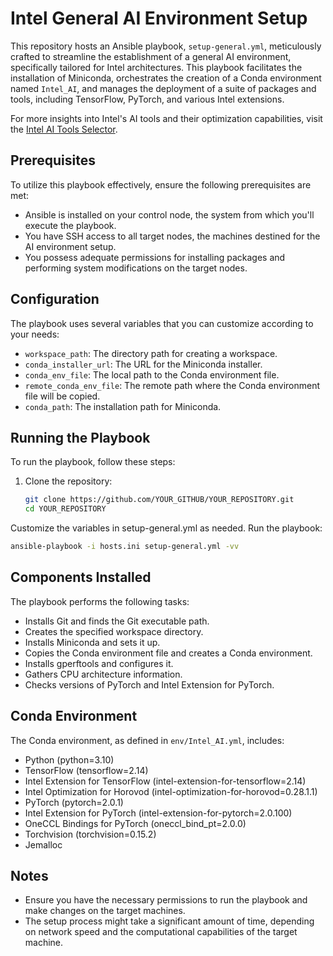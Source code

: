 # Intel General AI Environment Setup

This repository hosts an Ansible playbook, `setup-general.yml`, meticulously crafted to streamline the establishment of a general AI environment, specifically tailored for Intel architectures. This playbook facilitates the installation of Miniconda, orchestrates the creation of a Conda environment named `Intel_AI`, and manages the deployment of a suite of packages and tools, including TensorFlow, PyTorch, and various Intel extensions.

For more insights into Intel's AI tools and their optimization capabilities, visit the [Intel AI Tools Selector](https://www.intel.com/content/www/us/en/developer/tools/oneapi/ai-tools-selector.html).

## Prerequisites

To utilize this playbook effectively, ensure the following prerequisites are met:

- Ansible is installed on your control node, the system from which you'll execute the playbook.
- You have SSH access to all target nodes, the machines destined for the AI environment setup.
- You possess adequate permissions for installing packages and performing system modifications on the target nodes.


## Configuration

The playbook uses several variables that you can customize according to your needs:

- `workspace_path`: The directory path for creating a workspace.
- `conda_installer_url`: The URL for the Miniconda installer.
- `conda_env_file`: The local path to the Conda environment file.
- `remote_conda_env_file`: The remote path where the Conda environment file will be copied.
- `conda_path`: The installation path for Miniconda.

## Running the Playbook

To run the playbook, follow these steps:

1. Clone the repository:

   ```bash
   git clone https://github.com/YOUR_GITHUB/YOUR_REPOSITORY.git
   cd YOUR_REPOSITORY
   ```
   
Customize the variables in setup-general.yml as needed.
Run the playbook:
```bash
ansible-playbook -i hosts.ini setup-general.yml -vv
```

## Components Installed

The playbook performs the following tasks:
- Installs Git and finds the Git executable path.
- Creates the specified workspace directory.
- Installs Miniconda and sets it up.
- Copies the Conda environment file and creates a Conda environment.
- Installs gperftools and configures it.
- Gathers CPU architecture information.
- Checks versions of PyTorch and Intel Extension for PyTorch.

## Conda Environment
The Conda environment, as defined in ```env/Intel_AI.yml```, includes:
- Python (python=3.10)
- TensorFlow (tensorflow=2.14) 
- Intel Extension for TensorFlow (intel-extension-for-tensorflow=2.14)
- Intel Optimization for Horovod (intel-optimization-for-horovod=0.28.1.1)
- PyTorch (pytorch=2.0.1)
- Intel Extension for PyTorch (intel-extension-for-pytorch=2.0.100)
- OneCCL Bindings for PyTorch (oneccl_bind_pt=2.0.0)
- Torchvision (torchvision=0.15.2)
- Jemalloc

## Notes
- Ensure you have the necessary permissions to run the playbook and make changes on the target machines.
- The setup process might take a significant amount of time, depending on network speed and the computational capabilities of the target machine.

